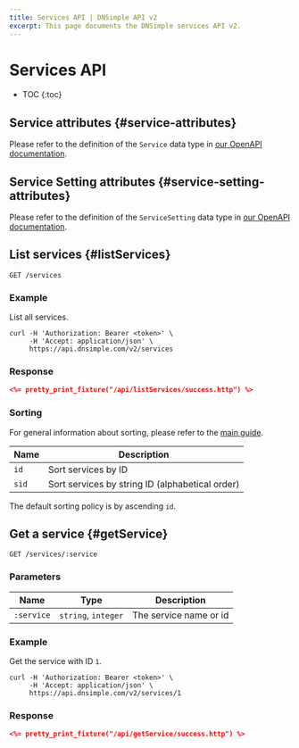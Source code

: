 ```yaml
---
title: Services API | DNSimple API v2
excerpt: This page documents the DNSimple services API v2.
---
```


# Services API

* TOC
{:toc}


## Service attributes {#service-attributes}

Please refer to the definition of the `Service` data type in [our OpenAPI documentation](/v2/openapi.yml).


## Service Setting attributes {#service-setting-attributes}

Please refer to the definition of the `ServiceSetting` data type in [our OpenAPI documentation](/v2/openapi.yml).


## List services {#listServices}

    GET /services

### Example

List all services.

    curl -H 'Authorization: Bearer <token>' \
         -H 'Accept: application/json' \
         https://api.dnsimple.com/v2/services

### Response

~~~json
<%= pretty_print_fixture("/api/listServices/success.http") %>
~~~

### Sorting

For general information about sorting, please refer to the [main guide](/v2/#sorting).

Name | Description
-----|------------
`id` | Sort services by ID
`sid` | Sort services by string ID (alphabetical order)

The default sorting policy is by ascending `id`.


## Get a service {#getService}

    GET /services/:service

### Parameters

Name | Type | Description
-----|------|------------
`:service` | `string`, `integer` | The service name or id

### Example

Get the service with ID `1`.

    curl -H 'Authorization: Bearer <token>' \
         -H 'Accept: application/json' \
         https://api.dnsimple.com/v2/services/1

### Response

~~~json
<%= pretty_print_fixture("/api/getService/success.http") %>
~~~
